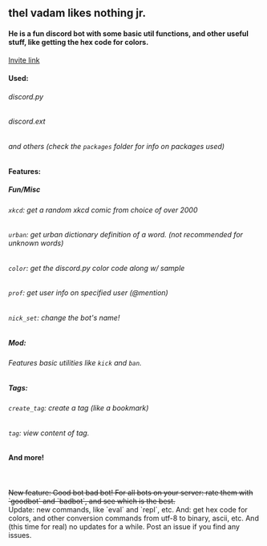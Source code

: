 ## thel vadam likes nothing jr.

#### He is a fun discord bot with some basic util functions, and other useful stuff, like getting the hex code for colors.
[Invite link](https://discordapp.com/api/oauth2/authorize?client_id=665674407611727915&permissions=8&scope=bot)

#### Used:
###### discord.py<br/>
###### discord.ext<br/>
###### and others (check the `packages` folder for info on packages used)

#### Features:
##### Fun/Misc<br/>
###### `xkcd`: get a random xkcd comic from choice of over 2000<br/>
###### `urban`: get urban dictionary definition of a word. (not recommended for unknown words)<br/>
###### `color`: get the discord.py color code along w/ sample<br/>
###### `prof`: get user info on specified user (@mention)<br/>
###### `nick_set`: change the bot's name!<br/>
##### Mod:<br/>
###### Features basic utilities like `kick` and `ban`.<br/>
##### Tags:<br/>
###### `create_tag`: create a tag (like a bookmark)<br/>
###### `tag`: view content of tag.<br/>
#### And more!<br/><br/>
<br/>
 <s>New feature: Good bot bad bot! For all bots on your server: rate them with `goodbot` and `badbot`, and see which is the best.</s><br/>
 Update: new commands, like `eval` and `repl`, etc. And: get hex code for colors, and other conversion commands from utf-8 to binary, ascii, etc.
And (this time for real) no updates for a while.
Post an issue if you find any issues.


